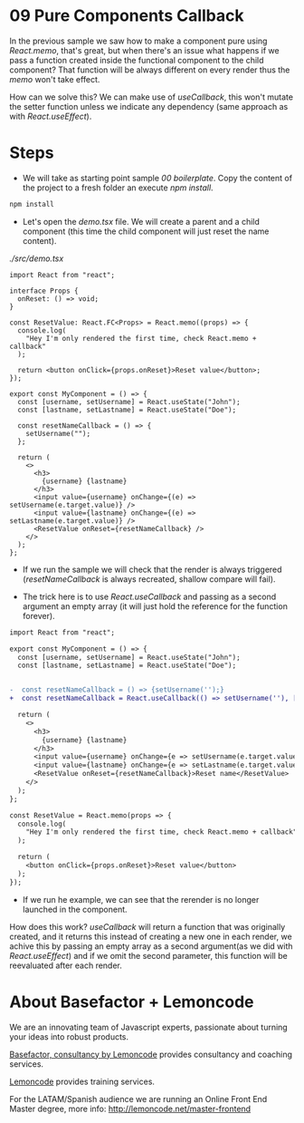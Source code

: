 # 09 Pure Components Callback

In the previous sample we saw how to make a component pure using
_React.memo_, that's great, but when there's an issue
what happens if we pass a function created inside the functional component to the child component?
That function will be always different on every render thus
the _memo_ won't take effect.

How can we solve this? We can make use of _useCallback_, this won't mutate the setter
function unless we indicate any dependency (same approach as with _React.useEffect_).

# Steps

- We will take as starting point sample _00 boilerplate_. Copy the content of the
  project to a fresh folder an execute _npm install_.

```bash
npm install
```

- Let's open the _demo.tsx_ file. We will create a parent and a child component
  (this time the child component will just reset the name content).

_./src/demo.tsx_

```tsx
import React from "react";

interface Props {
  onReset: () => void;
}

const ResetValue: React.FC<Props> = React.memo((props) => {
  console.log(
    "Hey I'm only rendered the first time, check React.memo + callback"
  );

  return <button onClick={props.onReset}>Reset value</button>;
});

export const MyComponent = () => {
  const [username, setUsername] = React.useState("John");
  const [lastname, setLastname] = React.useState("Doe");

  const resetNameCallback = () => {
    setUsername("");
  };

  return (
    <>
      <h3>
        {username} {lastname}
      </h3>
      <input value={username} onChange={(e) => setUsername(e.target.value)} />
      <input value={lastname} onChange={(e) => setLastname(e.target.value)} />
      <ResetValue onReset={resetNameCallback} />
    </>
  );
};
```

- If we run the sample we will check that the render is always triggered
  (_resetNameCallback_ is always recreated, shallow compare will fail).

- The trick here is to use _React.useCallback_ and passing as a second
  argument an empty array (it will just hold the reference for the function
  forever).

```diff
import React from "react";

export const MyComponent = () => {
  const [username, setUsername] = React.useState("John");
  const [lastname, setLastname] = React.useState("Doe");


-  const resetNameCallback = () => {setUsername('');}
+  const resetNameCallback = React.useCallback(() => setUsername(''), []);

  return (
    <>
      <h3>
        {username} {lastname}
      </h3>
      <input value={username} onChange={e => setUsername(e.target.value)} />
      <input value={lastname} onChange={e => setLastname(e.target.value)} />
      <ResetValue onReset={resetNameCallback}>Reset name</ResetValue>
    </>
  );
};

const ResetValue = React.memo(props => {
  console.log(
    "Hey I'm only rendered the first time, check React.memo + callback"
  );

  return (
    <button onClick={props.onReset}>Reset value</button>
  );
});
```

- If we run he example, we can see that the rerender is no longer launched in the component.

How does this work? _useCallback_ will return a function that was originally created, and it returns this instead of creating a new one in each render, we achive this by passing an empty array as a second argument(as we did with _React.useEffect_) and if we omit the second parameter, this function will be reevaluated after each render.

# About Basefactor + Lemoncode

We are an innovating team of Javascript experts, passionate about turning your ideas into robust products.

[Basefactor, consultancy by Lemoncode](http://www.basefactor.com) provides consultancy and coaching services.

[Lemoncode](http://lemoncode.net/services/en/#en-home) provides training services.

For the LATAM/Spanish audience we are running an Online Front End Master degree, more info: http://lemoncode.net/master-frontend

